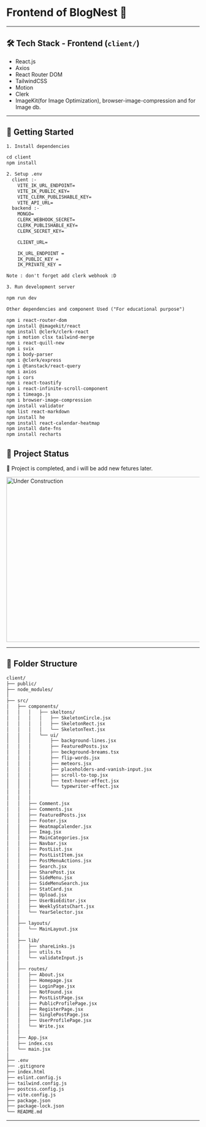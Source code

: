 # Frontend of BlogNest 🎈

---

## 🛠️ Tech Stack - Frontend (`client/`)
- React.js  
- Axios  
- React Router DOM  
- TailwindCSS  
- Motion
- Clerk
- ImageKit(for Image Optimization), browser-image-compression and for Image db.

---

## 🧪 Getting Started

```txt
1. Install dependencies

cd client
npm install 

2. Setup .env 
  client :-
    VITE_IK_URL_ENDPOINT=
    VITE_IK_PUBLIC_KEY=
    VITE_CLERK_PUBLISHABLE_KEY=
    VITE_API_URL=
  backend :-
    MONGO=
    CLERK_WEBHOOK_SECRET=
    CLERK_PUBLISHABLE_KEY=
    CLERK_SECRET_KEY=

    CLIENT_URL=

    IK_URL_ENDPOINT =
    IK_PUBLIC_KEY =
    IK_PRIVATE_KEY =

Note : don't forget add clerk webhook :D

3. Run development server

npm run dev

Other dependencies and component Used ("For educational purpose")

npm i react-router-dom
npm install @imagekit/react
npm install @clerk/clerk-react
npm i motion clsx tailwind-merge
npm i react-quill-new 
npm i svix
npm i body-parser
npm i @clerk/express
npm i @tanstack/react-query
npm i axios
npm i cors
npm i react-toastify
npm i react-infinite-scroll-component
npm i timeago.js
npm i browser-image-compression
npm install validator
npm list react-markdown
npm install he
npm install react-calendar-heatmap
npm install date-fns
npm install recharts

```

## 📌 Project Status

🧬 Project is completed, and i will be add new fetures later.

<img src="https://i.pinimg.com/originals/67/60/90/6760900d6e002a489f5a9b43cf3c280f.gif" alt="Under Construction" width="600" height="430"/>


---

## 📁 Folder Structure

```txt
client/
├── public/
├── node_modules/
│
├── src/
│   ├── components/
│   │   │   ├── skeltons/
│   │   │   │   ├── SkeletonCircle.jsx
│   │   │   │   ├── SkeletonRect.jsx
│   │   │   │   └── SkeletonText.jsx
│   │   │   └── ui/
│   │   │       ├── background-lines.jsx
│   │   │       ├── FeaturedPosts.jsx
│   │   │       ├── beckground-breams.tsx
│   │   │       ├── flip-words.jsx
│   │   │       ├── meteors.jsx
│   │   │       ├── placeholders-and-vanish-input.jsx
│   │   │       ├── scroll-to-top.jsx
│   │   │       ├── text-hover-effect.jsx
│   │   │       └── typewriter-effect.jsx
│   │   │ 
│   │   │ 
│   │   ├── Comment.jsx
│   │   ├── Comments.jsx
│   │   ├── FeaturedPosts.jsx
│   │   ├── Footer.jsx
│   │   ├── HeatmapCalender.jsx
│   │   ├── Imag.jsx
│   │   ├── MainCategories.jsx
│   │   ├── Navbar.jsx
│   │   ├── PostList.jsx
│   │   ├── PostListItem.jsx
│   │   ├── PostMenuActions.jsx
│   │   ├── Search.jsx
│   │   ├── SharePost.jsx
│   │   ├── SideMenu.jsx
│   │   ├── SideMenuSearch.jsx
│   │   ├── StatCard.jsx
│   │   ├── Upload.jsx
│   │   ├── UserBioEditor.jsx
│   │   ├── WeeklyStatsChart.jsx
│   │   └── YearSelector.jsx
│   │
│   ├── layouts/
│   │   └── MainLayout.jsx
│   │
│   ├── lib/
│   │   ├── shareLinks.js
│   │   ├── utils.ts
│   │   └── validateInput.js
│   │
│   ├── routes/
│   │   ├── About.jsx
│   │   ├── Homepage.jsx
│   │   ├── LoginPage.jsx
│   │   ├── NotFound.jsx
│   │   ├── PostListPage.jsx
│   │   ├── PublicProfilePage.jsx
│   │   ├── RegisterPage.jsx
│   │   ├── SinglePostPage.jsx
│   │   ├── UserProfilePage.jsx
│   │   └── Write.jsx
│   │
│   ├── App.jsx
│   ├── index.css
│   └── main.jsx
│
├── .env
├── .gitignore
├── index.html
├── eslint.config.js
├── tailwind.config.js
├── postcss.config.js
├── vite.config.js
├── package.json
├── package-lock.json
└── README.md
```
---